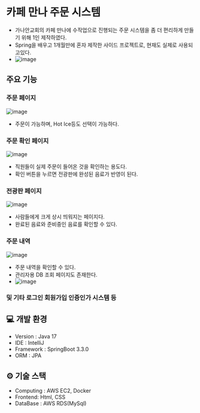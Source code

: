 

# 카페 만나 주문 시스템
- 가나안교회의 카페 만나에 수작업으로 진행되는 주문 시스템을 좀 더 편리하게 만들기 위해 1인 제작하였다.
- Spring을 배우고 1개월만에 혼자 제작한 사이드 프로젝트로, 현재도 실제로 사용되고있다.
- ![image](https://github.com/user-attachments/assets/77e9581c-f80c-476a-b8f9-2d3f797c9e78)

## 주요 기능
### 주문 페이지
  ![image](https://github.com/user-attachments/assets/8de685a0-2d3b-456a-a397-9ddae6f2b65e)
- 주문이 가능하며, Hot Ice등도 선택이 가능하다.

### 주문 확인 페이지
![image](https://github.com/user-attachments/assets/1737d123-d6ff-4b3b-8b6f-d8e372fe2f02)
- 직원들이 실제 주문이 들어온 것을 확인하는 용도다.
- 확인 버튼을 누르면 전광판에 완성된 음료가 반영이 된다.

### 전광판 페이지
![image](https://github.com/user-attachments/assets/758f6bf8-6d95-44e1-8c64-6c1aa7cf1fba)
- 사람들에게 크게 상시 띄워지는 페이지다.
- 완료된 음료와 준비중인 음료를 확인할 수 있다.

### 주문 내역
![image](https://github.com/user-attachments/assets/a96fc014-911f-496e-a576-6eaece1534c3)
- 주문 내역을 확인할 수 있다.
- 관리자용 DB 조회 페이지도 존재한다.
- ![image](https://github.com/user-attachments/assets/1d32880b-8836-42ed-b30b-1211ffc64315)

### 및 기타 로그인 회원가입 인증인가 시스템 등

## 💻 개발 환경
- Version : Java 17
- IDE : IntelliJ
- Framework : SpringBoot 3.3.0
- ORM : JPA

## ⚙️ 기술 스택
- Computing : AWS EC2, Docker
- Frontend: Html, CSS
- DataBase : AWS RDS(MySql)
